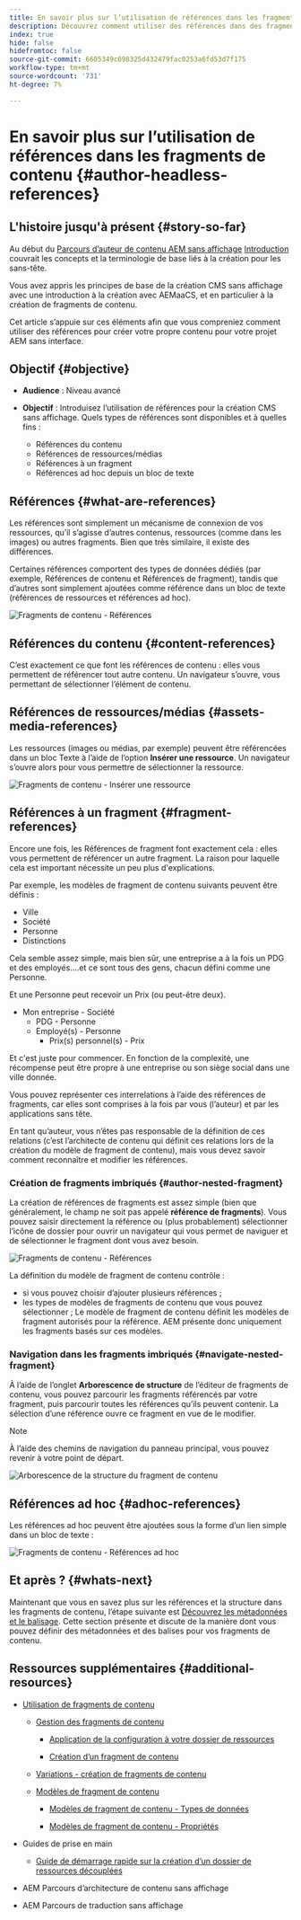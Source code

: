 ```yaml
---
title: En savoir plus sur l’utilisation de références dans les fragments de contenu
description: Découvrez comment utiliser des références dans des fragments de contenu pour du contenu, d’autres fragments et d’autres ressources (médias). Introduisez la nécessité et la mécanique des fragments imbriqués pour la création CMS sans affichage.
index: true
hide: false
hidefromtoc: false
source-git-commit: 6605349c698325d432479fac0253a6fd53d7f175
workflow-type: tm+mt
source-wordcount: '731'
ht-degree: 7%

---
```



# En savoir plus sur l’utilisation de références dans les fragments de contenu {#author-headless-references}

## L&#39;histoire jusqu&#39;à présent {#story-so-far}

Au début du [Parcours d’auteur de contenu AEM sans affichage](overview.md) [Introduction](introduction.md) couvrait les concepts et la terminologie de base liés à la création pour les sans-tête.

Vous avez appris les principes de base de la création CMS sans affichage avec une introduction à la création avec AEMaaCS, et en particulier à la création de fragments de contenu.

Cet article s’appuie sur ces éléments afin que vous compreniez comment utiliser des références pour créer votre propre contenu pour votre projet AEM sans interface.

## Objectif {#objective}

* **Audience** : Niveau avancé
* **Objectif** : Introduisez l’utilisation de références pour la création CMS sans affichage. Quels types de références sont disponibles et à quelles fins :

   * Références du contenu
   * Références de ressources/médias
   * Références à un fragment
   * Références ad hoc depuis un bloc de texte

## Références {#what-are-references}

Les références sont simplement un mécanisme de connexion de vos ressources, qu’il s’agisse d’autres contenus, ressources (comme dans les images) ou autres fragments. Bien que très similaire, il existe des différences.

Certaines références comportent des types de données dédiés (par exemple, Références de contenu et Références de fragment), tandis que d’autres sont simplement ajoutées comme référence dans un bloc de texte (références de ressources et références ad hoc).

![Fragments de contenu - Références](/help/journey-headless/author/assets/headless-journey-author-references-01.png)

## Références du contenu {#content-references}

C’est exactement ce que font les références de contenu : elles vous permettent de référencer tout autre contenu. Un navigateur s’ouvre, vous permettant de sélectionner l’élément de contenu.

## Références de ressources/médias {#assets-media-references}

Les ressources (images ou médias, par exemple) peuvent être référencées dans un bloc Texte à l’aide de l’option **Insérer une ressource**. Un navigateur s’ouvre alors pour vous permettre de sélectionner la ressource.

![Fragments de contenu - Insérer une ressource](/help/journey-headless/author/assets/headless-journey-author-references-02.png)

## Références à un fragment {#fragment-references}

Encore une fois, les Références de fragment font exactement cela : elles vous permettent de référencer un autre fragment. La raison pour laquelle cela est important nécessite un peu plus d&#39;explications.

Par exemple, les modèles de fragment de contenu suivants peuvent être définis :

* Ville
* Société
* Personne
* Distinctions

Cela semble assez simple, mais bien sûr, une entreprise a à la fois un PDG et des employés....et ce sont tous des gens, chacun défini comme une Personne.

Et une Personne peut recevoir un Prix (ou peut-être deux).

* Mon entreprise - Société
   * PDG - Personne
   * Employé(s) - Personne
      * Prix(s) personnel(s) - Prix

Et c&#39;est juste pour commencer. En fonction de la complexité, une récompense peut être propre à une entreprise ou son siège social dans une ville donnée.

Vous pouvez représenter ces interrelations à l’aide des références de fragments, car elles sont comprises à la fois par vous (l’auteur) et par les applications sans tête.

En tant qu’auteur, vous n’êtes pas responsable de la définition de ces relations (c’est l’architecte de contenu qui définit ces relations lors de la création du modèle de fragment de contenu), mais vous devez savoir comment reconnaître et modifier les références.

<!--
![Content Modeling with Content Fragments](/help/journey-headless/developer/assets/headless-modeling-01.png "Content Modeling with Content Fragments")
-->

### Création de fragments imbriqués {#author-nested-fragment}

La création de références de fragments est assez simple (bien que généralement, le champ ne soit pas appelé **référence de fragments**). Vous pouvez saisir directement la référence ou (plus probablement) sélectionner l’icône de dossier pour ouvrir un navigateur qui vous permet de naviguer et de sélectionner le fragment dont vous avez besoin.

![Fragments de contenu - Références](/help/journey-headless/author/assets/headless-journey-author-references-03.png)

La définition du modèle de fragment de contenu contrôle :

* si vous pouvez choisir d’ajouter plusieurs références ;
* les types de modèles de fragments de contenu que vous pouvez sélectionner ; Le modèle de fragment de contenu définit les modèles de fragment autorisés pour la référence. AEM présente donc uniquement les fragments basés sur ces modèles.

### Navigation dans les fragments imbriqués {#navigate-nested-fragment}

À l’aide de l’onglet **Arborescence de structure** de l’éditeur de fragments de contenu, vous pouvez parcourir les fragments référencés par votre fragment, puis parcourir toutes les références qu’ils peuvent contenir. La sélection d’une référence ouvre ce fragment en vue de le modifier.

>[!NOTE]
>
>À l’aide des chemins de navigation du panneau principal, vous pouvez revenir à votre point de départ.

![Arborescence de la structure du fragment de contenu](/help/assets/content-fragments/assets/cfm-structuretree-02.png)

## Références ad hoc {#adhoc-references}

Les références ad hoc peuvent être ajoutées sous la forme d’un lien simple dans un bloc de texte :

![Fragments de contenu - Références ad hoc](/help/journey-headless/author/assets/headless-journey-author-references-04.png)

## Et après ? {#whats-next}

Maintenant que vous en savez plus sur les références et la structure dans les fragments de contenu, l’étape suivante est [Découvrez les métadonnées et le balisage](metadata-tagging.md). Cette section présente et discute de la manière dont vous pouvez définir des métadonnées et des balises pour vos fragments de contenu.

## Ressources supplémentaires {#additional-resources}

* [Utilisation de fragments de contenu](/help/assets/content-fragments/content-fragments.md)

   * [Gestion des fragments de contenu](/help/assets/content-fragments/content-fragments-managing.md)

      * [Application de la configuration à votre dossier de ressources](/help/assets/content-fragments/content-fragments-configuration-browser.md#apply-the-configuration-to-your-assets-folder)

      * [Création d’un fragment de contenu](/help/assets/content-fragments/content-fragments-managing.md#creating-a-content-fragment)
   * [Variations - création de fragments de contenu](/help/assets/content-fragments/content-fragments-variations.md)

   * [Modèles de fragment de contenu](/help/assets/content-fragments/content-fragments-models.md)

      * [Modèles de fragment de contenu - Types de données](/help/assets/content-fragments/content-fragments-models.md#data-types)

      * [Modèles de fragment de contenu - Propriétés](/help/assets/content-fragments/content-fragments-models.md#properties)


* Guides de prise en main
   * [Guide de démarrage rapide sur la création d’un dossier de ressources découplées](/help/implementing/developing/headless/getting-started/create-assets-folder.md)

* AEM Parcours d’architecture de contenu sans affichage

* AEM Parcours de traduction sans affichage